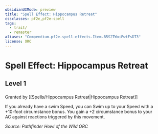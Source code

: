 ```yaml
---
obsidianUIMode: preview
title: "Spell Effect: Hippocampus Retreat"
cssclasses: pf2e,pf2e-spell
tags:
  - trait/
  - remaster
aliases: "Compendium.pf2e.spell-effects.Item.85S2TWoiPwtFsDT3"
license: ORC
---
```

# Spell Effect: Hippocampus Retreat
## Level 1
### 






Granted by [[Spells/Hippocampus Retreat|Hippocampus Retreat]]

If you already have a swim Speed, you can Swim up to your Speed with a +10-foot circumstance bonus. You gain a +2 circumstance bonus to your AC against reactions triggered by this movement.

*Source: Pathfinder Howl of the Wild*
*ORC*